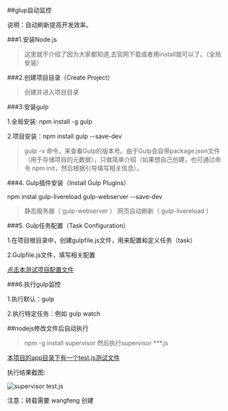 
##glup自动监控

说明：自动刷新提高开发效率。

###1.安装Node.js

>这里就不介绍了因为大家都知道,去官网下载或者用install就可以了。（全局安装）


###2.创建项目目录（Create Project）

>创建并进入项目目录

###3.安装gulp

1.全局安装: npm install -g gulp

2.项目安装：npm install gulp --save-dev

>gulp -v 命令，来查看Gulp的版本号。由于Gulp会自带package.json文件（用于存储项目的元数据），只做简单介绍（如果想自己创建，也可通过命令 npm init，然后根据引导填写相关信息）。


###4. Gulp插件安装（Install Gulp Plugins）

npm instal gulp-livereload gulp-webserver --save-dev

>静态服务器（ gulp-webserver ）  网页自动刷新（ gulp-livereload ）


###5. Gulp任务配置（Task Configuration）

1.在项目根目录中，创建gulpfile.js文件，用来配置和定义任务（task）

2.Gulpfile.js文件，填写相关配置

[点击本测试项目配置文件](https://github.com/islittle/Web-Developer/blob/master/gulp-autoRefresh/gulpfile.js)

###6.执行gulp监控

1.执行默认：gulp

2.执行特定任务：例如 gulp watch


##nodejs修改文件后自动执行

>npm -g install supervisor 然后执行supervisor ***.js

[本项目的app目录下有一个test.js测试文件](https://github.com/islittle/Web-Developer/blob/master/gulp-autoRefresh/app/test.js)

执行结果截图:

![supervisor test.js](https://github.com/islittle/Web-Developer/blob/master/linkImg/20160329104518.png)

注意：转载需要 wangfeng 创建